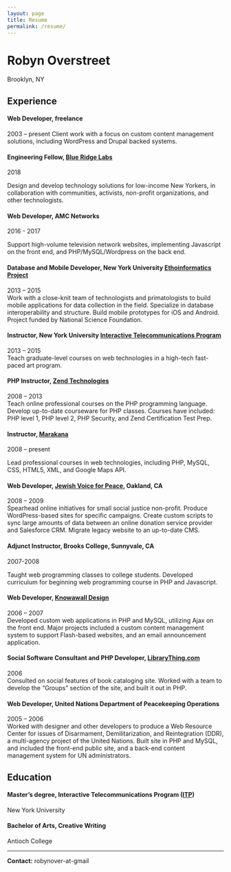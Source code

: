```yaml
---
layout: page
title: Resume
permalink: /resume/
---
```

# Robyn Overstreet

Brooklyn, NY

## Experience

#### Web Developer, freelance

2003 – present 
Client work with a focus on custom content management solutions, including WordPress and Drupal backed systems.

#### Engineering Fellow, [Blue Ridge Labs](https://labs.robinhood.org/)

2018

Design and develop technology solutions for low-income New Yorkers, in collaboration with communities, activists, non-profit organizations, and other technologists.

#### Web Developer, AMC Networks

2016 - 2017

Support high-volume television network websites, implementing Javascript on the front end, and PHP/MySQL/Wordpress on the back end.

#### Database and Mobile Developer, New York University [Ethoinformatics Project](http://ethoinformatics.org/)

2013 – 2015  
Work with a close-knit team of technologists and primatologists to build mobile applications for data collection in the field. Specialize in database interoperability and structure. Build mobile prototypes for iOS and Android. Project funded by National Science Foundation.

#### Instructor, New York University [Interactive Telecommunications Program](http://itp.nyu.edu)

2013 – 2015  
Teach graduate-level courses on web technologies in a high-tech fast-paced art program.
 

#### PHP Instructor, [Zend Technologies](http://zend.com "Zend Technologies")

2008 – 2013  
Teach online professional courses on the PHP programming language. Develop up-to-date courseware for PHP classes. Courses have included: PHP level 1, PHP level 2, PHP Security, and Zend Certification Test Prep.

#### Instructor, [Marakana](http://marakana.com)

2008 – present

Lead professional courses in web technologies, including PHP, MySQL, CSS, HTML5, XML, and Google Maps API.

#### Web Developer, [Jewish Voice for Peace](http://http://jewishvoiceforpeace.org "Jewish Voice for Peach"), Oakland, CA

2008 – 2009  
Spearhead online initiatives for small social justice non-profit. Produce WordPress-based sites for specific campaigns. Create custom scripts to sync large amounts of data between an online donation service provider and Salesforce CRM. Migrate legacy website to an up-to-date CMS.

#### Adjunct Instructor, Brooks College, Sunnyvale, CA

2007-2008

Taught web programming classes to college students. Developed curriculum for beginning web programming course in PHP and Javascript.

#### Web Developer, [Knowawall Design](http://knowawall.com)

2006 – 2007  
Developed custom web applications in PHP and MySQL, utilizing Ajax on the front end. Major projects included a custom content management system to support Flash-based websites, and an email announcement application.

#### Social Software Consultant and PHP Developer, [LibraryThing.com](librarything.com)

2006  
Consulted on social features of book cataloging site. Worked with a team to develop the “Groups” section of the site, and built it out in PHP.

#### Web Developer, United Nations Department of Peacekeeping Operations

2005 – 2006  
Worked with designer and other developers to produce a Web Resource Center for issues of Disarmament, Demilitarization, and Reintegration (DDR), a multi-agency project of the United Nations. Built site in PHP and MySQL, and included the front-end public site, and a back-end content management system for UN administrators.

## Education

#### Master’s degree, Interactive Telecommunications Program ([ITP](http://itp.nyu.edu))

New York University

#### Bachelor of Arts, Creative Writing

Antioch College

* * *

**Contact:** robynover-at-gmail